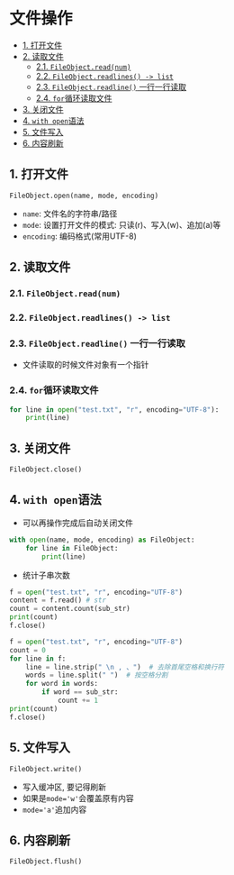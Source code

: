 # 文件操作

<!-- TOC -->

- [1. 打开文件](#1-打开文件)
- [2. 读取文件](#2-读取文件)
  - [2.1. `FileObject.read(num)`](#21-fileobjectreadnum)
  - [2.2. `FileObject.readlines() -> list`](#22-fileobjectreadlines---list)
  - [2.3. `FileObject.readline()` 一行一行读取](#23-fileobjectreadline-一行一行读取)
  - [2.4. `for`循环读取文件](#24-for循环读取文件)
- [3. 关闭文件](#3-关闭文件)
- [4. `with open`语法](#4-with-open语法)
- [5. 文件写入](#5-文件写入)
- [6. 内容刷新](#6-内容刷新)

<!-- /TOC -->

## 1. 打开文件


`FileObject.open(name, mode, encoding)`

- `name`: 文件名的字符串/路径
- `mode`: 设置打开文件的模式: 只读(r)、写入(w)、追加(a)等
- `encoding`: 编码格式(常用UTF-8)

## 2. 读取文件

### 2.1. `FileObject.read(num)`

### 2.2. `FileObject.readlines() -> list` 

### 2.3. `FileObject.readline()` 一行一行读取

- 文件读取的时候文件对象有一个指针

### 2.4. `for`循环读取文件

```python
for line in open("test.txt", "r", encoding="UTF-8"):
    print(line)
```

## 3. 关闭文件
`FileObject.close()`

## 4. `with open`语法

- 可以再操作完成后自动关闭文件

```python
with open(name, mode, encoding) as FileObject:
	for line in FileObject:
		print(line)
```

- 统计子串次数

```python
f = open("test.txt", "r", encoding="UTF-8")
content = f.read() # str
count = content.count(sub_str)
print(count)
f.close()
```

```python
f = open("test.txt", "r", encoding="UTF-8")
count = 0
for line in f:
    line = line.strip(" \n , 、")  # 去除首尾空格和换行符
    words = line.split(" ")  # 按空格分割
    for word in words:
        if word == sub_str:
            count += 1
print(count)
f.close()
```

## 5. 文件写入
`FileObject.write()`
- 写入缓冲区, 要记得刷新
- 如果是`mode='w'`会覆盖原有内容
- `mode='a'`追加内容
## 6. 内容刷新
`FileObject.flush()`


